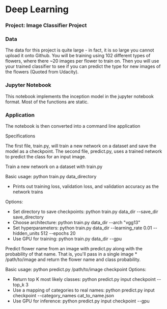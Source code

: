 # Deep Learning 

### Project: Image Classifier Project 

### Data

The data for this project is quite large - in fact, it is so large you cannot upload it onto Github. You will be training using 102 different types of flowers, where there ~20 images per flower to train on.  Then you will use your trained classifier to see if you can predict the type for new images of the flowers (Quoted from Udacity).

### Jupyter Notebook

This notebook implements the inception model in the jupyter notebook format. Most of the functions are static.

### Application

The notebook is then converted into a command line application

Specifications

The first file, train.py, will train a new network on a dataset and save the model as a checkpoint. The second file, predict.py, uses a trained network to predict the class for an input image. 

Train a new network on a dataset with train.py

Basic usage: python train.py data_directory
* Prints out training loss, validation loss, and validation accuracy as the network trains

Options:
* Set directory to save checkpoints: python train.py data_dir --save_dir save_directory
* Choose architecture: python train.py data_dir --arch "vgg13"
* Set hyperparameters: python train.py data_dir --learning_rate 0.01 --hidden_units 512 --epochs 20
* Use GPU for training: python train.py data_dir --gpu

Predict flower name from an image with predict.py along with the probability of that name. That is, you'll pass in a single image * /path/to/image and return the flower name and class probability.

Basic usage: python predict.py /path/to/image checkpoint
Options:
* Return top K most likely classes: python predict.py input checkpoint --top_k 3
* Use a mapping of categories to real names: python predict.py input checkpoint --category_names cat_to_name.json
* Use GPU for inference: python predict.py input checkpoint --gpu
